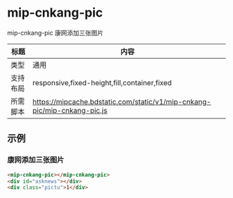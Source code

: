 # mip-cnkang-pic

mip-cnkang-pic 康网添加三张图片

标题|内容
----|----
类型|通用
支持布局|responsive,fixed-height,fill,container,fixed
所需脚本|https://mipcache.bdstatic.com/static/v1/mip-cnkang-pic/mip-cnkang-pic.js

## 示例

### 康网添加三张图片
```html
<mip-cnkang-pic></mip-cnkang-pic>
<div id="asknews"></div>
<div class="pictu">1</div>
```





